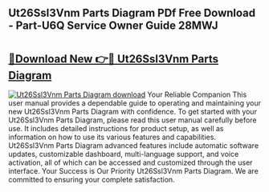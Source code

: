 ## Ut26Ssl3Vnm Parts Diagram PDf Free Download - Part-U6Q Service Owner Guide 28MWJ

# <h2><a href="http://dfu7sg.blite.top/?on=Ut26Ssl3Vnm+Parts+Diagram">🔗Download New 👉🔴 Ut26Ssl3Vnm Parts Diagram</a></h2>

[![Ut26Ssl3Vnm Parts Diagram download](https://i.imgur.com/lujVjoI.png)](http://dfu7sg.blite.top/?on=Ut26Ssl3Vnm+Parts+Diagram)
Your Reliable Companion This user manual provides a dependable guide to operating and maintaining your new Ut26Ssl3Vnm Parts Diagram with confidence. To get started with your Ut26Ssl3Vnm Parts Diagram, please read this user manual carefully before use. It includes detailed instructions for product setup, as well as information on how to use its various features and capabilities. Ut26Ssl3Vnm Parts Diagram advanced features include automatic software updates, customizable dashboard, multi-language support, and voice activation, all of which can be accessed and customized through the user interface. Your Success is Our Priority Ut26Ssl3Vnm Parts Diagram. We are committed to ensuring your complete satisfaction.
